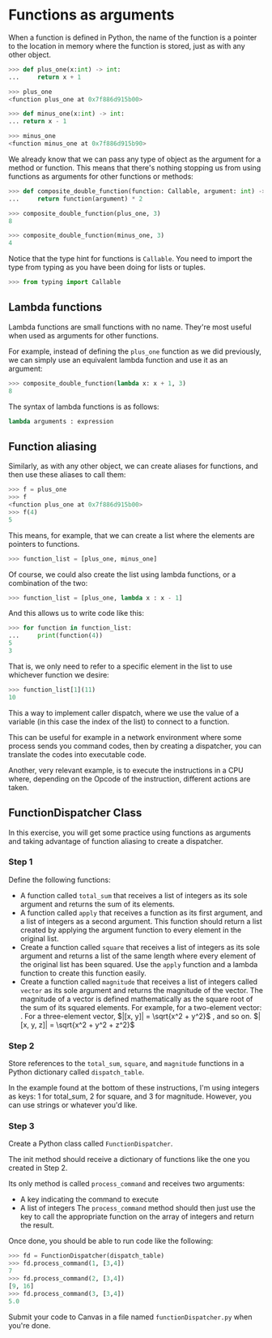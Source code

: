 # Functions as arguments

When a function is defined in Python, the name of the function is a pointer to the location in memory where the function is stored, just as with any other object.

```python
>>> def plus_one(x:int) -> int:
...     return x + 1

>>> plus_one
<function plus_one at 0x7f886d915b00>

>>> def minus_one(x:int) -> int:
... return x - 1

>>> minus_one
<function minus_one at 0x7f886d915b90>
```

We already know that we can pass any type of object as the argument for a method or function. This means that there's nothing stopping us from using functions as arguments for other functions or methods:

```python
>>> def composite_double_function(function: Callable, argument: int) -> int:
...     return function(argument) * 2

>>> composite_double_function(plus_one, 3)
8

>>> composite_double_function(minus_one, 3)
4
```

Notice that the type hint for functions is `Callable`. You need to import the type from typing as you have been doing for lists or tuples.

```python
>>> from typing import Callable
```

## Lambda functions
Lambda functions are small functions with no name. They're most useful when used as arguments for other functions.

For example, instead of defining the `plus_one` function as we did previously, we can simply use an equivalent lambda function and use it as an argument:

```python
>>> composite_double_function(lambda x: x + 1, 3)
8
```

The syntax of lambda functions is as follows:

```python
lambda arguments : expression
```

## Function aliasing
Similarly, as with any other object, we can create aliases for functions, and then use these aliases to call them:

```python
>>> f = plus_one
>>> f
<function plus_one at 0x7f886d915b00>
>>> f(4)
5
```

This means, for example, that we can create a list where the elements are pointers to functions.

```python
>>> function_list = [plus_one, minus_one]
```

Of course, we could also create the list using lambda functions, or a combination of the two:

```python
>>> function_list = [plus_one, lambda x : x - 1]
```

And this allows us to write code like this:

```python
>>> for function in function_list:
...     print(function(4))
5
3
```

That is, we only need to refer to a specific element in the list to use whichever function we desire:

```python
>>> function_list[1](11)
10
```

This a way to implement caller dispatch, where we use the value of a variable (in this case the index of the list) to connect to a function.

This can be useful for example in a network environment where some process sends you command codes, then by creating a dispatcher, you can translate the codes into executable code.

Another, very relevant example, is to execute the instructions in a CPU where, depending on the Opcode of the instruction, different actions are taken.

## FunctionDispatcher Class
In this exercise, you will get some practice using functions as arguments and taking advantage of function aliasing to create a dispatcher.

### Step 1
Define the following functions:

- A function called `total_sum` that receives a list of integers as its sole argument and returns the sum of its elements. 
- A function called `apply` that receives a function as its first argument, and a list of integers as a second argument. This function should return a list created by applying the argument function to every element in the original list.
- Create a function called `square` that receives a list of integers as its sole argument and returns a list of the same length where every element of the original list has been squared. Use the `apply` function and a lambda function to create this function easily.
- Create a function called `magnitude` that receives a list of integers called `vector` as its sole argument and returns the magnitude of the vector. The magnitude of a vector is defined mathematically as the square root of the sum of its squared elements. For example, for a two-element vector: 
 . For a three-element vector, $|[x, y]| = \sqrt{x^2 + y^2}$
 , and so on. $|[x, y, z]| = \sqrt{x^2 + y^2 + z^2}$

### Step 2
Store references to the `total_sum`, `square`, and `magnitude` functions in a Python dictionary called `dispatch_table`. 

In the example found at the bottom of these instructions, I'm using integers as keys: 1 for total_sum, 2 for square, and 3 for magnitude. However, you can use strings or whatever you'd like.

### Step 3
Create a Python class called `FunctionDispatcher`.

The init method should receive a dictionary of functions like the one you created in Step 2.

Its only method is called `process_command` and receives two arguments:

- A key indicating the command to execute
- A list of integers
The `process_command` method should then just use the key to call the appropriate function on the array of integers and return the result.

Once done, you should be able to run code like the following: 

```python
>>> fd = FunctionDispatcher(dispatch_table)
>>> fd.process_command(1, [3,4])
7
>>> fd.process_command(2, [3,4])
[9, 16]
>>> fd.process_command(3, [3,4])
5.0
```
Submit your code to Canvas in a file named `functionDispatcher.py` when you're done.
